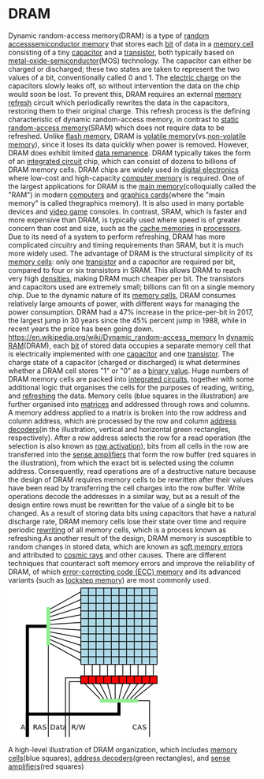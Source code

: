 # DRAM

Dynamic random-access memory(DRAM) is a type of [random access](https://en.wikipedia.org/wiki/Random-access_memory)[semiconductor memory](https://en.wikipedia.org/wiki/Semiconductor_memory) that stores each [bit](https://en.wikipedia.org/wiki/Bit) of data in a [memory cell](https://en.wikipedia.org/wiki/Memory_cell_(computing)) consisting of a tiny [capacitor](https://en.wikipedia.org/wiki/Capacitor) and a [transistor](https://en.wikipedia.org/wiki/Transistor), both typically based on [metal-oxide-semiconductor](https://en.wikipedia.org/wiki/Metal-oxide-semiconductor)(MOS) technology. The capacitor can either be charged or discharged; these two states are taken to represent the two values of a bit, conventionally called 0 and 1. The [electric charge](https://en.wikipedia.org/wiki/Electric_charge) on the capacitors slowly leaks off, so without intervention the data on the chip would soon be lost. To prevent this, DRAM requires an external [memory refresh](https://en.wikipedia.org/wiki/Memory_refresh) circuit which periodically rewrites the data in the capacitors, restoring them to their original charge. This refresh process is the defining characteristic of dynamic random-access memory, in contrast to [static random-access memory](https://en.wikipedia.org/wiki/Static_random-access_memory)(SRAM) which does not require data to be refreshed. Unlike [flash memory](https://en.wikipedia.org/wiki/Flash_memory), DRAM is [volatile memory](https://en.wikipedia.org/wiki/Volatile_memory)(vs.[non-volatile memory](https://en.wikipedia.org/wiki/Non-volatile_memory)), since it loses its data quickly when power is removed. However, DRAM does exhibit limited [data remanence](https://en.wikipedia.org/wiki/Data_remanence).
DRAM typically takes the form of an [integrated circuit](https://en.wikipedia.org/wiki/Integrated_circuit) chip, which can consist of dozens to billions of DRAM memory cells. DRAM chips are widely used in [digital electronics](https://en.wikipedia.org/wiki/Digital_electronics) where low-cost and high-capacity [computer memory](https://en.wikipedia.org/wiki/Computer_memory) is required. One of the largest applications for DRAM is the [main memory](https://en.wikipedia.org/wiki/Main_memory)(colloquially called the "RAM") in modern [computers](https://en.wikipedia.org/wiki/Computer) and [graphics cards](https://en.wikipedia.org/wiki/Graphics_card)(where the "main memory" is called thegraphics memory). It is also used in many portable devices and [video game](https://en.wikipedia.org/wiki/Video_game) consoles. In contrast, SRAM, which is faster and more expensive than DRAM, is typically used where speed is of greater concern than cost and size, such as the [cache memories](https://en.wikipedia.org/wiki/CPU_cache) in [processors](https://en.wikipedia.org/wiki/Central_processing_unit).
Due to its need of a system to perform refreshing, DRAM has more complicated circuitry and timing requirements than SRAM, but it is much more widely used. The advantage of DRAM is the structural simplicity of its [memory cells](https://en.wikipedia.org/wiki/Memory_cell_(computing)): only one [transistor](https://en.wikipedia.org/wiki/Transistor) and a capacitor are required per bit, compared to four or six transistors in SRAM. This allows DRAM to reach very high [densities](https://en.wikipedia.org/wiki/Computer_storage_density), making DRAM much cheaper per bit. The transistors and capacitors used are extremely small; billions can fit on a single memory chip. Due to the dynamic nature of its [memory cells](https://en.wikipedia.org/wiki/Memory_cell_(computing)), DRAM consumes relatively large amounts of power, with different ways for managing the power consumption.
DRAM had a 47% increase in the price-per-bit in 2017, the largest jump in 30 years since the 45% percent jump in 1988, while in recent years the price has been going down.
<https://en.wikipedia.org/wiki/Dynamic_random-access_memory>
In [dynamic RAM](https://en.wikipedia.org/wiki/Dynamic_RAM)(DRAM), each [bit](https://en.wikipedia.org/wiki/Bit) of stored data occupies a separate memory cell that is electrically implemented with one [capacitor](https://en.wikipedia.org/wiki/Capacitor) and one [transistor](https://en.wikipedia.org/wiki/Transistor). The charge state of a capacitor (charged or discharged) is what determines whether a DRAM cell stores "1" or "0" as a [binary value](https://en.wikipedia.org/wiki/Binary_value). Huge numbers of DRAM memory cells are packed into [integrated circuits](https://en.wikipedia.org/wiki/Integrated_circuit), together with some additional logic that organises the cells for the purposes of reading, writing, and [refreshing](https://en.wikipedia.org/wiki/Memory_refresh) the data.
Memory cells (blue squares in the illustration) are further organised into [matrices](https://en.wikipedia.org/wiki/Matrix_(mathematics)) and addressed through rows and columns. A memory address applied to a matrix is broken into the row address and column address, which are processed by the row and column [address decoders](https://en.wikipedia.org/wiki/Address_decoder)(in the illustration, vertical and horizontal green rectangles, respectively). After a row address selects the row for a read operation (the selection is also known as [row activation](https://en.wikipedia.org/wiki/Row_activation)), bits from all cells in the row are transferred into the [sense amplifiers](https://en.wikipedia.org/wiki/Sense_amplifier) that form the row buffer (red squares in the illustration), from which the exact bit is selected using the column address. Consequently, read operations are of a destructive nature because the design of DRAM requires memory cells to be rewritten after their values have been read by transferring the cell charges into the row buffer. Write operations decode the addresses in a similar way, but as a result of the design entire rows must be rewritten for the value of a single bit to be changed.
As a result of storing data bits using capacitors that have a natural discharge rate, DRAM memory cells lose their state over time and require periodic [rewriting](https://en.wikipedia.org/wiki/Memory_refresh) of all memory cells, which is a process known as refreshing.As another result of the design, DRAM memory is susceptible to random changes in stored data, which are known as [soft memory errors](https://en.wikipedia.org/wiki/Soft_error) and attributed to [cosmic rays](https://en.wikipedia.org/wiki/Cosmic_ray#Effect_on_electronics) and other causes. There are different techniques that counteract soft memory errors and improve the reliability of DRAM, of which [error-correcting code (ECC) memory](https://en.wikipedia.org/wiki/ECC_memory) and its advanced variants (such as [lockstep memory](https://en.wikipedia.org/wiki/Lockstep_memory)) are most commonly used.
![A RAS Dat CAS ](media/DRAM-image1.png)

A high-level illustration of DRAM organization, which includes [memory cells](https://en.wikipedia.org/wiki/Memory_cell_(computing))(blue squares), [address decoders](https://en.wikipedia.org/wiki/Address_decoder)(green rectangles), and [sense amplifiers](https://en.wikipedia.org/wiki/Sense_amplifier)(red squares)
